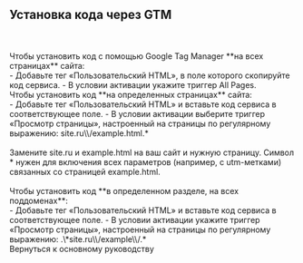## Установка кода через GTM
<br>
<br>
Чтобы установить код с помощью Google Tag Manager **на всех страницах** сайта:

<br>
- Добавьте тег «Пользовательский HTML», в поле которого скопируйте код сервиса.
- В условии активации укажите триггер All Pages.

<br>
Чтобы установить код **на определенных страницах** сайта:

<br>
- Добавьте тег «Пользовательский HTML» и вставьте код сервиса в соответствующее поле.
- В условии активации выберите триггер «Просмотр страницы», настроенный на страницы по регулярному выражению: site.ru\\/example.html.*

<br>
<br>
<Container>Замените site.ru и example.html на ваш сайт и нужную страницу. Символ * нужен для включения всех параметров (например, с utm-метками) связанных со страницей example.html.</Container>
<br>
<br>
Чтобы установить код **в определенном разделе, на всех поддоменах**:

<br>
- Добавьте тег «Пользовательский HTML» и вставьте код сервиса в соответствующее поле.
- В условии активации укажите триггер «Просмотр страницы», настроенный на страницы по регулярному выражению: .\*site.ru\\/example\\/.*

<br>
<Link to="/sites/main.txt">Вернуться к основному руководству</Link>